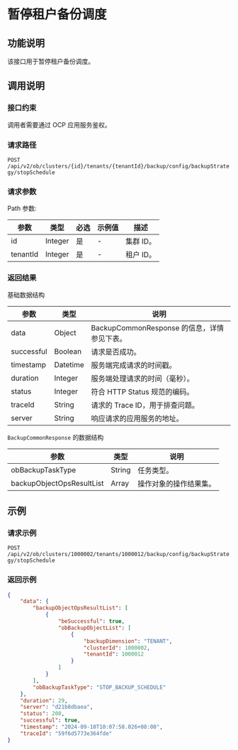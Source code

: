# 暂停租户备份调度

## 功能说明

该接口用于暂停租户备份调度。

## 调用说明

### 接口约束

调用者需要通过 OCP 应用服务鉴权。

### 请求路径

`POST /api/v2/ob/clusters/{id}/tenants/{tenantId}/backup/config/backupStrategy/stopSchedule`

### 请求参数



Path 参数:

|  参数  |  类型  |  必选  |  示例值  |  描述  |
|-------|--------|-------|---------|--------|
|  id  |  Integer  |  是  |  -  |  集群 ID。  |
|  tenantId  |  Integer  |  是  |  -  |  租户 ID。  |







### 返回结果

基础数据结构



|  参数  |  类型  | 说明                               |
|--------|-------|-----------------------------------|
|  data  |  Object  | BackupCommonResponse 的信息，详情参见下表。 |
|  successful  |  Boolean | 请求是否成功。                          |
|  timestamp |  Datetime  | 服务端完成请求的时间戳。                     |
|  duration |  Integer  | 服务端处理请求的时间（毫秒）。                  |
|  status |  Integer  | 符合 HTTP Status 规范的编码。            |
|  traceId |  String  | 请求的 Trace ID，用于排查问题。             |
|  server  |  String  | 响应请求的应用服务的地址。                    |



`BackupCommonResponse` 的数据结构

|  参数  |  类型  |  说明  |
|--------|-------|-------|
|  obBackupTaskType  |  String  |  任务类型。  |
|  backupObjectOpsResultList  |  Array  |  操作对象的操作结果集。  |




## 示例

### 请求示例

`POST /api/v2/ob/clusters/1000002/tenants/1000012/backup/config/backupStrategy/stopSchedule`

### 返回示例


```JSON
{
    "data": {
        "backupObjectOpsResultList": [
            {
                "beSuccessful": true,
                "obBackupObjectList": [
                    {
                        "backupDimension": "TENANT",
                        "clusterId": 1000002,
                        "tenantId": 1000012
                    }
                ]
            }
        ],
        "obBackupTaskType": "STOP_BACKUP_SCHEDULE"
    },
    "duration": 29,
    "server": "d21b8dbaea",
    "status": 200,
    "successful": true,
    "timestamp": "2024-09-10T10:07:58.026+08:00",
    "traceId": "59f6d5773e364fde"
}
```


